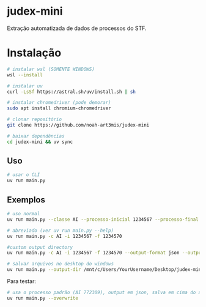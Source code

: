 # judex-mini

Extração automatizada de dados de processos do STF.

# Instalação

```bash
# instalar wsl (SOMENTE WINDOWS)
wsl --install

# instalar uv
curl -LsSf https://astral.sh/uv/install.sh | sh

# instalar chromedriver (pode demorar)
sudo apt install chromium-chromedriver

# clonar repositório
git clone https://github.com/noah-art3mis/judex-mini

# baixar dependências
cd judex-mini && uv sync
```

## Uso

```BASH
# usar o CLI
uv run main.py
```

## Exemplos

```bash
# uso normal
uv run main.py --classe AI --processo-inicial 1234567 --processo-final 1234570

# abreviado (ver uv run main.py --help)
uv run main.py -c AI -i 1234567 -f 1234570

#custom output directory
uv run main.py -c AI -i 1234567 -f 1234570 --output-format json --output-dir results

# salvar arquivos no desktop do windows
uv run main.py --output-dir /mnt/c/Users/YourUsername/Desktop/judex-mini
```

Para testar:

```bash
# usa o processo padrão (AI 772309), output em json, salva em cima do arquivo
uv run main.py --overwrite
```